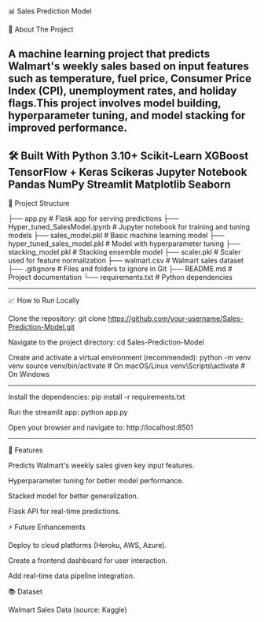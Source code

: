 📊 Sales Prediction Model

🚀 About The Project

A machine learning project that predicts Walmart's weekly sales based on input features such as temperature, fuel price, Consumer Price Index (CPI), unemployment rates, and holiday flags.This project involves model building, hyperparameter tuning, and model stacking for improved performance.
-------------------------------------------------------------------------------------------------------------------------------------------------------------------------------------------------------------------------------------------------------------------------------------------------------
🛠️ Built With
Python 3.10+
Scikit-Learn
XGBoost
TensorFlow + Keras
Scikeras
Jupyter Notebook
Pandas
NumPy
Streamlit
Matplotlib
Seaborn
--------------------------------------------------------------------------------------------------------------------------------------------------------------------------------------------------------------------------------------------------------------------------------------------------------
📂 Project Structure

├── app.py                         # Flask app for serving predictions
├── Hyper_tuned_SalesModel.ipynb   # Jupyter notebook for training and tuning models
├── sales_model.pkl                # Basic machine learning model
├── hyper_tuned_sales_model.pkl    # Model with hyperparameter tuning
├── stacking_model.pkl             # Stacking ensemble model
├── scaler.pkl                     # Scaler used for feature normalization
├── walmart.csv                    # Walmart sales dataset
├── .gitignore                     # Files and folders to ignore in Git
├── README.md                      # Project documentation
└── requirements.txt               # Python dependencies

--------------------------------------------------------------------------------------------------------------------------------------------------------------------------------------------------------------------------------------------------------------------------------------------------------
📈 How to Run Locally

Clone the repository:
git clone https://github.com/your-username/Sales-Prediction-Model.git

Navigate to the project directory:
cd Sales-Prediction-Model

Create and activate a virtual environment (recommended):
python -m venv venv
source venv/bin/activate  # On macOS/Linux
venv\Scripts\activate     # On Windows

--------------------------------------------------------------------------------------------------------------------------------------------------------------------------------------------------------------------------------------------------------------------------------------------------------
Install the dependencies:
pip install -r requirements.txt

Run the streamlit app:
python app.py

Open your browser and navigate to:
http://localhost:8501

--------------------------------------------------------------------------------------------------------------------------------------------------------------------------------------------------------------------------------------------------------------------------------------------------------
🎯 Features

Predicts Walmart's weekly sales given key input features.

Hyperparameter tuning for better model performance.

Stacked model for better generalization.

Flask API for real-time predictions.

⚡ Future Enhancements

Deploy to cloud platforms (Heroku, AWS, Azure).

Create a frontend dashboard for user interaction.

Add real-time data pipeline integration.

📚 Dataset

Walmart Sales Data (source: Kaggle)
